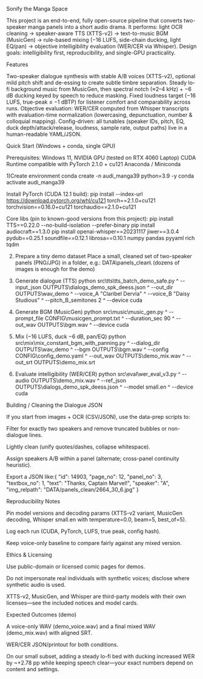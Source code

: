 Sonify the Manga Space

This project is an end-to-end, fully open-source pipeline that converts two-speaker manga panels into a short audio drama. It performs: light OCR cleaning → speaker-aware TTS (XTTS-v2) → text-to-music BGM (MusicGen) → rule-based mixing (−16 LUFS, side-chain ducking, light EQ/pan) → objective intelligibility evaluation (WER/CER via Whisper).
Design goals: intelligibility first, reproducibility, and single-GPU practicality.

Features

Two-speaker dialogue synthesis with stable A/B voices (XTTS-v2), optional mild pitch shift and de-essing to create subtle timbre separation.
Steady lo-fi background music from MusicGen, then spectral notch (≈2–4 kHz) + −6 dB ducking keyed by speech to reduce masking.
Fixed loudness target (−16 LUFS, true-peak ≤ −1 dBTP) for listener comfort and comparability across runs.
Objective evaluation: WER/CER computed from Whisper transcripts with evaluation-time normalization (lowercasing, depunctuation, number & colloquial mapping).
Config-driven: all tunables (speaker IDs, pitch, EQ, duck depth/attack/release, loudness, sample rate, output paths) live in a human-readable YAML/JSON.

Quick Start (Windows + conda, single GPU)

Prerequisites:
Windows 11, NVIDIA GPU (tested on RTX 4060 Laptop)
CUDA Runtime compatible with PyTorch 2.1.0 + cu121
Anaconda / Miniconda

1)Create environment
conda create -n audi_manga39 python=3.9 -y
conda activate audi_manga39

Install PyTorch (CUDA 12.1 build):
pip install --index-url https://download.pytorch.org/whl/cu121 torch==2.1.0+cu121 torchvision==0.16.0+cu121 torchaudio==2.1.0+cu121

Core libs (pin to known-good versions from this project):
pip install TTS==0.22.0 --no-build-isolation --prefer-binary
pip install audiocraft==1.3.0
pip install openai-whisper==20231117 jiwer==3.0.4 pydub==0.25.1 soundfile==0.12.1 librosa==0.10.1 numpy pandas pyyaml rich tqdm

2) Prepare a tiny demo dataset
Place a small, cleaned set of two-speaker panels (PNG/JPG) in a folder, e.g.:
DATA\panels_clean\   (dozens of images is enough for the demo)

3) Generate dialogue (TTS)
python src\tts\tts_batch_demo_safe.py ^
  --input_json OUTPUTS\dialogs_demo_spk_deess.json ^
  --out_dir OUTPUTS\wav_demo ^
  --voice_A "Claribel Dervla" ^
  --voice_B "Daisy Studious" ^
  --pitch_B_semitones 2 ^
  --device cuda

4) Generate BGM (MusicGen)
python src\music\music_gen.py ^
  --prompt_file CONFIG\musicgen_prompt.txt ^
  --duration_sec 90 ^
  --out_wav OUTPUTS\bgm.wav ^
  --device cuda

5) Mix (−16 LUFS, duck −6 dB, pan/EQ)
python src\mix\mix_constant_bgm_with_panning.py ^
  --dialog_dir OUTPUTS\wav_demo ^
  --bgm OUTPUTS\bgm.wav ^
  --config CONFIG\config_demo.yaml ^
  --out_wav OUTPUTS\demo_mix.wav ^
  --out_srt OUTPUTS\demo_mix.srt

6) Evaluate intelligibility (WER/CER)
python src\eval\wer_eval_v3.py ^
  --audio OUTPUTS\demo_mix.wav ^
  --ref_json OUTPUTS\dialogs_demo_spk_deess.json ^
  --model small.en ^
  --device cuda

Building / Cleaning the Dialogue JSON

If you start from images + OCR (CSV/JSON), use the data-prep scripts to:

Filter for exactly two speakers and remove truncated bubbles or non-dialogue lines.

Lightly clean (unify quotes/dashes, collapse whitespace).

Assign speakers A/B within a panel (alternate; cross-panel continuity heuristic).

Export a JSON like:{
  "id": 14903,
  "page_no": 12,
  "panel_no": 3,
  "textbox_no": 1,
  "text": "Thanks, Captain Marvel!",
  "speaker": "A",
  "img_relpath": "DATA/panels_clean/2664_30_6.jpg"
}

Reproducibility Notes

Pin model versions and decoding params (XTTS-v2 variant, MusicGen decoding, Whisper small.en with temperature=0.0, beam=5, best_of=5).

Log each run (CUDA, PyTorch, LUFS, true peak, config hash).

Keep voice-only baseline to compare fairly against any mixed version.

Ethics & Licensing

Use public-domain or licensed comic pages for demos.

Do not impersonate real individuals with synthetic voices; disclose where synthetic audio is used.

XTTS-v2, MusicGen, and Whisper are third-party models with their own licenses—see the included notices and model cards.

Expected Outcomes (demo)

A voice-only WAV (demo_voice.wav) and a final mixed WAV (demo_mix.wav) with aligned SRT.

WER/CER JSON/printout for both conditions.

On our small subset, adding a steady lo-fi bed with ducking increased WER by ~+2.78 pp while keeping speech clear—your exact numbers depend on content and settings.
